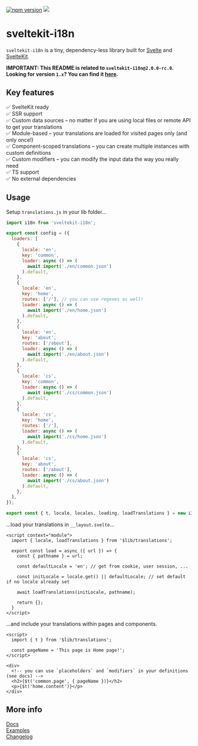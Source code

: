 [![npm version](https://badge.fury.io/js/sveltekit-i18n.svg)](https://badge.fury.io/js/sveltekit-i18n) ![](https://github.com/sveltekit-i18n/lib/workflows/Tests/badge.svg)

# sveltekit-i18n
`sveltekit-i18n` is a tiny, dependency-less library built for [Svelte](https://github.com/sveltejs/svelte) and [SvelteKit](https://github.com/sveltejs/kit).

__IMPORTANT: This README is related to `sveltekit-i18n@2.0.0-rc.0`. Looking for version `1.x`? You can find it [here](https://github.com/sveltekit-i18n/lib/tree/1.x).__

## Key features

✅ SvelteKit ready\
✅ SSR support\
✅ Custom data sources – no matter if you are using local files or remote API to get your translations\
✅ Module-based – your translations are loaded for visited pages only (and only once!)\
✅ Component-scoped translations – you can create multiple instances with custom definitions\
✅ Custom modifiers – you can modify the input data the way you really need\
✅ TS support\
✅ No external dependencies

## Usage

Setup `translations.js` in your lib folder...
```javascript
import i18n from 'sveltekit-i18n';

export const config = ({
  loaders: [
    {
      locale: 'en',
      key: 'common',
      loader: async () => (
        await import('./en/common.json')
      ).default,
    },
    {
      locale: 'en',
      key: 'home',
      routes: ['/'], // you can use regexes as well!
      loader: async () => (
        await import('./en/home.json')
      ).default,
    },
    {
      locale: 'en',
      key: 'about',
      routes: ['/about'],
      loader: async () => (
        await import('./en/about.json')
      ).default,
    },
    {
      locale: 'cs',
      key: 'common',
      loader: async () => (
        await import('./cs/common.json')
      ).default,
    },
    {
      locale: 'cs',
      key: 'home',
      routes: ['/'],
      loader: async () => (
        await import('./cs/home.json')
      ).default,
    },
    {
      locale: 'cs',
      key: 'about',
      routes: ['/about'],
      loader: async () => (
        await import('./cs/about.json')
      ).default,
    },
  ],
});

export const { t, locale, locales, loading, loadTranslations } = new i18n(config);
```

...load your translations in `__layout.svelte`...

```svelte
<script context="module">
  import { locale, loadTranslations } from '$lib/translations';

  export const load = async ({ url }) => {
    const { pathname } = url;

    const defaultLocale = 'en'; // get from cookie, user session, ...
    
    const initLocale = locale.get() || defaultLocale; // set default if no locale already set

    await loadTranslations(initLocale, pathname);

    return {};
  }
</script>
```

...and include your translations within pages and components.

```svelte
<script>
  import { t } from '$lib/translations';

  const pageName = 'This page is Home page!';
</script>

<div>
  <!-- you can use `placeholders` and `modifiers` in your definitions (see docs) -->
  <h2>{$t('common.page', { pageName })}</h2>
  <p>{$t('home.content')}</p>
</div>
```

## More info
[Docs](https://github.com/sveltekit-i18n/lib/tree/master/docs/README.md)\
[Examples](https://github.com/sveltekit-i18n/lib/tree/master/examples)\
[Changelog](https://github.com/sveltekit-i18n/lib/releases)
